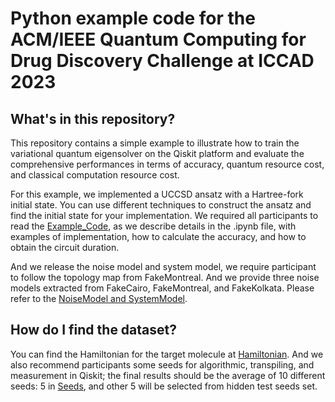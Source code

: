 # Python example code for the ACM/IEEE Quantum Computing for Drug Discovery Challenge at ICCAD 2023

## What's in this repository?

This repository contains a simple example to illustrate how to train the variational quantum eigensolver on the Qiskit platform and evaluate the comprehensive performances in terms of accuracy, quantum resource cost, and classical computation resource cost.

For this example, we implemented a UCCSD ansatz with a Hartree-fork initial state. You can use different techniques to construct the ansatz and find the initial state for your implementation. We required all participants to read the [Example_Code](https://github.com/qccontest/QC-Contest-Demo/blob/main/examplecode.ipynb), as we describe details in the .ipynb file, with examples of implementation, how to calculate the accuracy, and how to obtain the circuit duration. 

And we release the noise model and system model, we require participant to follow the topology map from FakeMontreal. And we provide three noise models extracted from FakeCairo, FakeMontreal, and FakeKolkata. Please refer to the [NoiseModel and SystemModel](https://github.com/qccontest/QC-Contest-Demo/blob/main/NoiseModel_and_SystemModel.ipynb).


## How do I find the dataset?

You can find the Hamiltonian for the target molecule at [Hamiltonian](https://github.com/qccontest/QC-Contest-Demo/tree/main/Hamiltonian). And we also recommend participants some seeds for algorithmic, transpiling, and measurement in Qiskit; the final results should be the average of 10 different seeds: 5 in [Seeds](https://github.com/qccontest/QC-Contest-Demo/blob/main/algorithm_seeds/requiredseeds.txt), and other 5 will be selected from hidden test seeds set.
